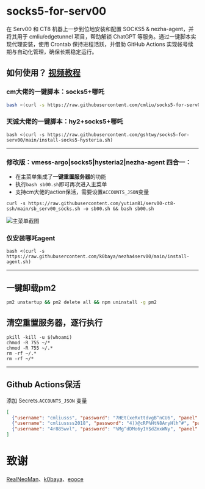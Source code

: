 # socks5-for-serv00
在 Serv00 和 CT8 机器上一步到位地安装和配置 SOCKS5 & nezha-agent，并将其用于 cmliu/edgetunnel 项目，帮助解锁 ChatGPT 等服务。通过一键脚本实现代理安装，使用 Crontab 保持进程活跃，并借助 GitHub Actions 实现帐号续期与自动化管理，确保长期稳定运行。

## 如何使用？ [视频教程](https://youtu.be/L6gPyyD3dUw)

### cm大佬的一键脚本：socks5+哪吒
```bash
bash <(curl -s https://raw.githubusercontent.com/cmliu/socks5-for-serv00/main/install-socks5.sh)
```
### 天诚大佬的一键脚本：hy2+socks5+哪吒
```
bash <(curl -s https://raw.githubusercontent.com/gshtwy/socks5-for-serv00/main/install-socks5-hysteria.sh)
```

----

### 修改版：vmess-argo|socks5|hysteria2|nezha-agent 四合一：
- 在主菜单集成了**一键重置服务器**的功能  
- 执行`bash sb00.sh`即可再次进入主菜单
- 支持cm大佬的action保活，需要设置`ACCOUNTS_JSON`变量
```
curl -s https://raw.githubusercontent.com/yutian81/serv00-ct8-ssh/main/sb_serv00_socks.sh -o sb00.sh && bash sb00.sh
```
![主菜单截图](https://fastly.jsdelivr.net/gh/yutian81/yutian81.github.io@master/assets/images/17253518329711725351832428.png)


### 仅安装哪吒agent
```
bash <(curl -s https://raw.githubusercontent.com/k0baya/nezha4serv00/main/install-agent.sh)
```

----

## 一键卸载pm2
```bash
pm2 unstartup && pm2 delete all && npm uninstall -g pm2
```
## 清空重置服务器，逐行执行
```
pkill -kill -u $(whoami)
chmod -R 755 ~/*
chmod -R 755 ~/.*
rm -rf ~/.*
rm -rf ~/*
```
----

## Github Actions保活
添加 Secrets.`ACCOUNTS_JSON` 变量
```json
[
  {"username": "cmliusss", "password": "7HEt(xeRxttdvgB^nCU6", "panel": "panel4.serv00.com", "ssh": "s4.serv00.com"},
  {"username": "cmliussss2018", "password": "4))@cRP%HtN8AryHlh^#", "panel": "panel7.serv00.com", "ssh": "s7.serv00.com"},
  {"username": "4r885wvl", "password": "%Mg^dDMo6yIY$dZmxWNy", "panel": "panel.ct8.pl", "ssh": "s1.ct8.pl"}
]
```

# 致谢
[RealNeoMan](https://github.com/Neomanbeta/ct8socks)、[k0baya](https://github.com/k0baya/nezha4serv00)、[eooce](https://github.com/eooce)
